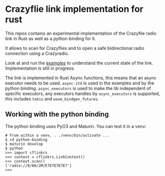 # Crazyflie link implementation for rust

This repos contains an experimental implementation of the Crazyflie radio link in Rust as well as a python binding for it.

It allows to scan for Crazyflies and to open a safe bidirectional radio connection using a Crazyradio.

Look at and run the [examples](crazyflie-link/examples) to understand the current state of the link. Implementation is still in progress.

The link is implemented in Rust Async functions, this means that an async executor needs to be used.
`async-std` is used in the examples and by the python binding.
`async_executors` is used to make the lib independent of specific executors,
any executors handles by `async_executors` is supported, this includes `tokio` and `wasm_bindgen_futures`.

## Working with the python binding

The python binding uses PyO3 and Maturin. You can test it in a venv:

```
# From within a venv, . ./venv/bin/activate ...
$ cd python-binding
$ maturin develop
$ python
>>> import cflinkrs
>>> context = cflinkrs.LinkContext()
>>> context.scan()
['radio://0/60/2M/E7E7E7E7E7']
>>>
```